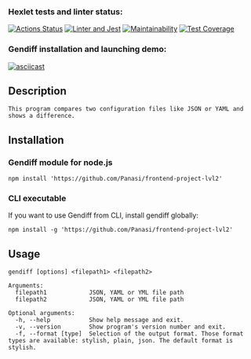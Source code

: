 ### Hexlet tests and linter status:
[![Actions Status](https://github.com/Panasi/frontend-project-lvl2/workflows/hexlet-check/badge.svg)](https://github.com/Panasi/frontend-project-lvl2/actions)
[![Linter and Jest](https://github.com/Panasi/frontend-project-lvl2/actions/workflows/linter-jest-check.yml/badge.svg)](https://github.com/Panasi/frontend-project-lvl2/actions/workflows/linter-jest-check.yml)
[![Maintainability](https://api.codeclimate.com/v1/badges/47ca2f2dc3bd1b738111/maintainability)](https://codeclimate.com/github/Panasi/frontend-project-lvl2/maintainability)
[![Test Coverage](https://api.codeclimate.com/v1/badges/47ca2f2dc3bd1b738111/test_coverage)](https://codeclimate.com/github/Panasi/frontend-project-lvl2/test_coverage)

### Gendiff installation and launching demo:
[![asciicast](https://asciinema.org/a/420468.svg)](https://asciinema.org/a/420468)

Description
------------
```
This program compares two configuration files like JSON or YAML and shows a difference. 
```

Installation
------------

### Gendiff module for node.js

```
npm install 'https://github.com/Panasi/frontend-project-lvl2'
```


### CLI executable

If you want to use Gendiff from CLI, install gendiff globally:

```
npm install -g 'https://github.com/Panasi/frontend-project-lvl2'
```

Usage
------------

```
gendiff [options] <filepath1> <filepath2>

Arguments:
  filepath1            JSON, YAML or YML file path
  filepath2            JSON, YAML or YML file path

Optional arguments:
  -h, --help           Show help message and exit.
  -v, --version        Show program's version number and exit.
  -f, --format [type]  Selection of the output format. Those format types are available: stylish, plain, json. The default format is stylish.
```